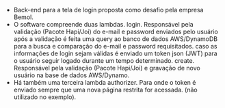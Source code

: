 - Back-end para a tela de login proposta como desafio pela empresa Bemol.
- O software compreende duas lambdas.
	login. Responsável pela validação (Pacote Hapi/Joi) do e-mail e password enviados pelo usuário
		após a validação é feita uma query ao banco de dados AWS/DynamoDB para a busca e comparação do e-mail e password requisitados.
		caso as informações de login sejam válidas é enviado um token json (JWT) para o usuário seguir logado durante um tempo determinado.
	create. Responsável pela validação (Pacote Hapi/Joi) e gravação de novo usuário na base de dados AWS/Dynamo.
- Há também uma terceira lambda
	authorizer. Para onde o token é enviado sempre que uma nova página restrita for acessada. (não utilizado no exemplo).

